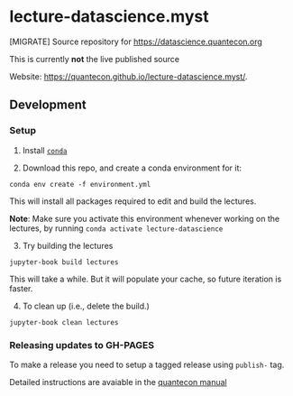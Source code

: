 # lecture-datascience.myst

[MIGRATE] Source repository for https://datascience.quantecon.org

This is currently **not** the live published source

Website: https://quantecon.github.io/lecture-datascience.myst/.

## Development 

### Setup

1. Install [`conda`](https://www.anaconda.com/products/individual)

2. Download this repo, and create a conda environment for it: 

```
conda env create -f environment.yml
```

This will install all packages required to edit and build the lectures.

**Note**: Make sure you activate this environment whenever working on the lectures, by running `conda activate lecture-datascience`

3. Try building the lectures

```
jupyter-book build lectures
```

This will take a while. But it will populate your cache, so future iteration is faster. 

4. To clean up (i.e., delete the build.)

```
jupyter-book clean lectures
```

### Releasing updates to GH-PAGES

To make a release you need to setup a tagged release using `publish-` tag. 

Detailed instructions are avaiable in the [quantecon manual](https://manual.quantecon.org/publish/publishing.html#build-and-publish-automatically-via-github)
